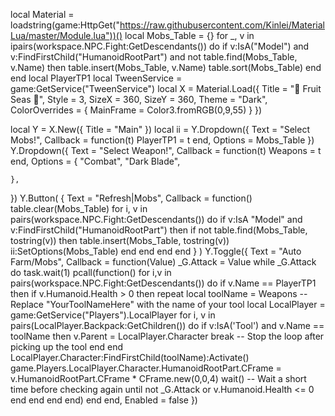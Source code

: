 local Material = loadstring(game:HttpGet("https://raw.githubusercontent.com/Kinlei/MaterialLua/master/Module.lua"))()
local Mobs_Table = {}
for _, v in ipairs(workspace.NPC.Fight:GetDescendants()) do
    if v:IsA("Model") and v:FindFirstChild("HumanoidRootPart") and not table.find(Mobs_Table, v.Name) then
        table.insert(Mobs_Table, v.Name)
        table.sort(Mobs_Table)
    end
end
local PlayerTP1
local TweenService = game:GetService("TweenService")
local X = Material.Load({
	Title = "🌟 Fruit Seas 🍈",
	Style = 3,
	SizeX = 360,
	SizeY = 360,
	Theme = "Dark",
	ColorOverrides = {
		MainFrame = Color3.fromRGB(0,9,55)
	}
})

local Y = X.New({
	Title = "Main"
})
local ii = Y.Dropdown({
	Text = "Select Mobs!",
	Callback = function(t)
        PlayerTP1 = t
	end,
	Options = Mobs_Table
})
Y.Dropdown({
	Text = "Select Weapon!",
	Callback = function(t)
	Weapons = t
	end,
	Options = {
			"Combat",
			"Dark Blade",

	},
})
Y.Button(
    {
        Text = "Refresh|Mobs",
        Callback = function()
            table.clear(Mobs_Table)
            for i, v in pairs(workspace.NPC.Fight:GetDescendants()) do
                if v:IsA "Model" and v:FindFirstChild("HumanoidRootPart") then
                    if not table.find(Mobs_Table, tostring(v)) then
                        table.insert(Mobs_Table, tostring(v))
                        ii:SetOptions(Mobs_Table)
                    end
                end
            end
        end
    }
)
Y.Toggle({
Text = "Auto Farm/Mobs",
Callback = function(Value)
_G.Attack = Value
while _G.Attack do
task.wait(1)
pcall(function()
for i,v in pairs(workspace.NPC.Fight:GetDescendants()) do
if v.Name == PlayerTP1 then
if v.Humanoid.Health > 0 then
repeat
local toolName = Weapons -- Replace "YourToolNameHere" with the name of your tool 
local LocalPlayer = game:GetService("Players").LocalPlayer
for i, v in pairs(LocalPlayer.Backpack:GetChildren()) do
if v:IsA('Tool') and v.Name == toolName then
    v.Parent = LocalPlayer.Character
    break -- Stop the loop after picking up the tool
end
end
LocalPlayer.Character:FindFirstChild(toolName):Activate()
game.Players.LocalPlayer.Character.HumanoidRootPart.CFrame = v.HumanoidRootPart.CFrame * CFrame.new(0,0,4)
wait()  -- Wait a short time before checking again
until not _G.Attack or v.Humanoid.Health <= 0
end
end
end
end)
end
end,
Enabled = false
})
